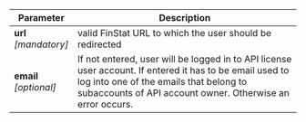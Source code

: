 | Parameter | Description |
| ----------- | ----------- |
| **url**<br />*[mandatory]*| valid FinStat URL to which the user should be redirected |
| **email**<br />*[optional]*| If not entered, user will be logged in to API license user account. If entered it has to be email used to log into one of the emails that belong to subaccounts of API account owner. Otherwise an error occurs. |